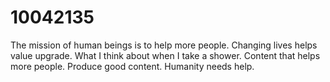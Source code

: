 # 10042135

The mission of human beings is to help more people. Changing lives helps value upgrade. What I think about when I take a shower. Content that helps more people. Produce good content. Humanity needs help.
